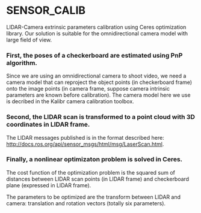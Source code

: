 # SENSOR_CALIB

LIDAR-Camera extrinsic parameters calibration using Ceres optimization library. Our solution is suitable for the omnidirectional camera model with large field of view.

### First, the poses of a checkerboard are estimated using PnP algorithm.
Since we are using an omnidirectional camera to shoot video, we need a camera model that can reproject the object points (in checkerboard frame) onto the image points (in camera frame, suppose camera intrinsic parameters are known before calibration). The camera model here we use is decribed in the Kalibr camera calibration toolbox.

### Second, the LIDAR scan is transformed to a point cloud with 3D coordinates in LIDAR frame.
The LIDAR messages published is in the format described here: http://docs.ros.org/api/sensor_msgs/html/msg/LaserScan.html.

### Finally, a nonlinear optimizaton problem is solved in Ceres.
The cost function of the optimization problem is the squared sum of distances between LIDAR scan points (in LIDAR frame) and checkerboard plane (expressed in LIDAR frame).

The parameters to be optimized are the transform between LIDAR and camera: translation and rotation vectors (totally six parameters).
